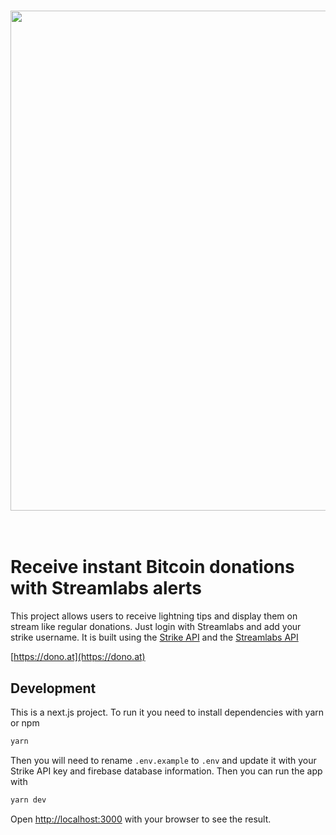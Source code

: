 <h1 align="center">
<img src="https://github.com/neb-b/dono.at/blob/master/docs/og.png" width="800"/>
<br>
<br>
</h1>

# Receive instant Bitcoin donations with Streamlabs alerts

This project allows users to receive lightning tips and display them on stream like regular donations. Just login with Streamlabs and add your strike username. It is built using the [Strike API](https://developer.strike.me) and the [Streamlabs API](https://developer.streamlabs.com)

[https://dono.at](https://dono.at)

## Development

This is a next.js project. To run it you need to install dependencies with yarn or npm

```bash
yarn
```

Then you will need to rename `.env.example` to `.env` and update it with your Strike API key and firebase database information. Then you can run the app with

```bash
yarn dev
```

Open [http://localhost:3000](http://localhost:3000) with your browser to see the result.
